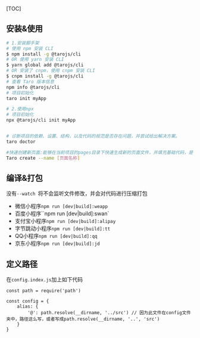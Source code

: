 [TOC]



## 安装&使用

```bash
# 1.安装脚手架
# 使用 npm 安装 CLI
$ npm install -g @tarojs/cli
# OR 使用 yarn 安装 CLI
$ yarn global add @tarojs/cli
# OR 安装了 cnpm，使用 cnpm 安装 CLI
$ cnpm install -g @tarojs/cli
# 查看 Taro 版本信息
npm info @tarojs/cli
# 项目初始化
taro init myApp

# 2.使用npx
# 项目初始化
npx @tarojs/cli init myApp


# 诊断项目的依赖、设置、结构，以及代码的规范是否存在问题，并尝试给出解决方案。
taro doctor

#快速创建新页面:能够在当前项目的pages目录下快速生成新的页面文件，并填充基础代码，是一个提高开发效率的利器。
Taro create --name [页面名称] 
```

## 编译&打包

没有`--watch `将不会监听文件修改，并会对代码进行压缩打包

* 微信小程序`npm run [dev|build]:weapp`
* 百度小程序``npm run [dev|build]:swan`
* 支付宝小程序`npm run [dev|build]:alipay`
* 字节跳动小程序`npm run [dev|build]:tt`
* QQ小程序`npm run [dev|build]:qq`
* 京东小程序`npm run [dev|build]:jd`

## 定义路径

在`config.index.js`加上如下代码

```
const path = require('path')

const config = {
	alias: {
		'@': path.resolve(__dirname, '../src') // 因为此文件在config文件夹中，路径这么写，或者写成path.resolve(__dirname, '..', 'src')
	}
}
```

